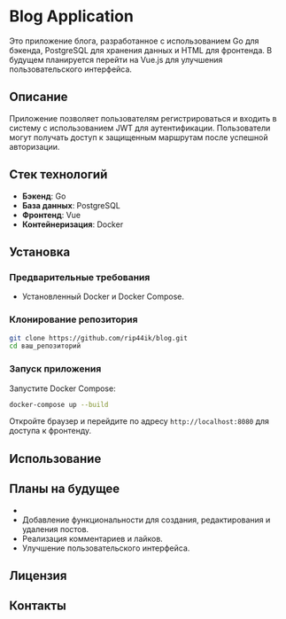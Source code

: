 # Blog Application

Это приложение блога, разработанное с использованием Go для бэкенда, PostgreSQL для хранения данных и HTML для фронтенда. В будущем планируется перейти на Vue.js для улучшения пользовательского интерфейса.

## Описание

Приложение позволяет пользователям регистрироваться и входить в систему с использованием JWT для аутентификации. Пользователи могут получать доступ к защищенным маршрутам после успешной авторизации.

## Стек технологий

- **Бэкенд**: Go
- **База данных**: PostgreSQL
- **Фронтенд**: Vue
- **Контейнеризация**: Docker

## Установка

### Предварительные требования

- Установленный Docker и Docker Compose.

### Клонирование репозитория

```bash
git clone https://github.com/rip44ik/blog.git
cd ваш_репозиторий
```

### Запуск приложения

Запустите Docker Compose:

```bash
docker-compose up --build
```

Откройте браузер и перейдите по адресу `http://localhost:8080` для доступа к фронтенду.

## Использование

## Планы на будущее

- 
- Добавление функциональности для создания, редактирования и удаления постов.
- Реализация комментариев и лайков.
- Улучшение пользовательского интерфейса.

## Лицензия



## Контакты


